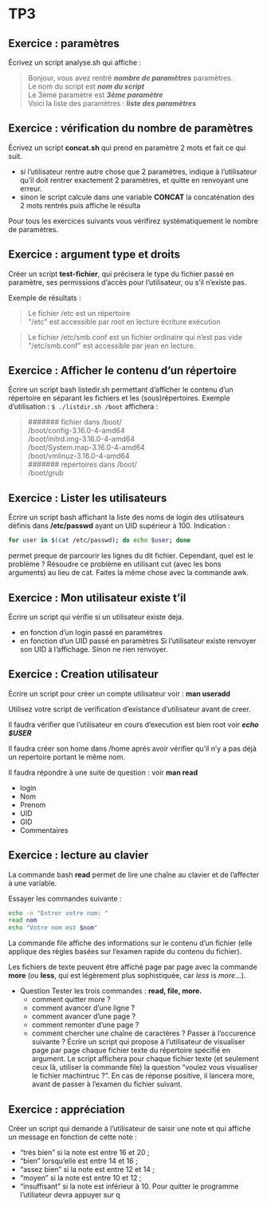 # TP3

## Exercice : paramètres
Écrivez un script analyse.sh qui affiche :

> Bonjour, vous avez rentré ***nombre de paramètres*** paramètres.  
> Le nom du script est ***nom du script***  
> Le 3ème paramètre est ***3ème paramètre***  
>Voici la liste des paramètres : ***liste des paramètres***

## Exercice : vérification du nombre de paramètres
Écrivez un script **concat.sh** qui prend en paramètre 2 mots et fait ce qui suit.
- si l’utilisateur rentre autre chose que 2 paramètres, indique à l’utilisateur qu’il doit rentrer exactement 2 paramètres, et quitte en renvoyant une erreur.
- sinon le script calcule dans une variable **CONCAT** la concaténation des 2 mots rentrés puis affiche le résulta

Pour tous les exercices suivants vous vérifirez systématiquement le nombre de paramètres.

## Exercice : argument type et droits
Créer un script **test-fichier**, qui précisera le type du fichier passé en paramètre, ses permissions d’accès pour l’utilisateur, ou s’il n’existe pas.

Exemple de résultats :
> Le fichier /etc est un répertoire  
> "/etc" est accessible par root en lecture écriture exécution

> Le fichier /etc/smb.conf est un fichier ordinaire qui n’est pas vide  
> "/etc/smb.conf" est accessible par jean en lecture.

## Exercice : Afficher le contenu d’un répertoire
Écrire un script bash listedir.sh permettant d’afficher le contenu d’un répertoire en séparant les fichiers et les (sous)répertoires.
Exemple d’utilisation :
```$ ./listdir.sh /boot```
affichera :

> ####### fichier dans /boot/  
> /boot/config-3.16.0-4-amd64  
> /boot/initrd.img-3.16.0-4-amd64  
> /boot/System.map-3.16.0-4-amd64  
> /boot/vmlinuz-3.16.0-4-amd64  
> ####### repertoires dans /boot/  
> /boot/grub  

## Exercice : Lister les utilisateurs
Écrire un script bash affichant la liste des noms de login des utilisateurs définis dans **/etc/passwd**
ayant un UID supérieur à 100.
Indication : 
```bash 
for user in $(cat /etc/passwd); do echo $user; done
``` 
permet preque de parcourir les lignes du dit fichier. Cependant, quel est le problème ? Résoudre ce problème en utilisant cut (avec les bons arguments) au lieu de cat. Faites la même chose avec la commande awk.

## Exercice : Mon utilisateur existe t’il
Écrire un script qui vérifie si un utilisateur existe deja.
- en fonction d’un login passé en paramètres
- en fonction d’un UID passé en paramètres
Si l’utilisateur existe renvoyer son UID à l’affichage.
Sinon ne rien renvoyer.

## Exercice : Creation utilisateur
Écrire un script pour créer un compte utilisateur voir : **man useradd**

Utilisez votre script de verification d’existance d’utilisateur avant de creer.

Il faudra vérifier que l’utilisateur en cours d’execution est bien root voir ***echo $USER***

Il faudra créer son home dans /home aprés avoir vérifier qu’il n’y a pas déjà un repertoire portant le même nom.

Il faudra répondre à une suite de question : voir **man read**
- login
- Nom
- Prenom
- UID
- GID
- Commentaires

## Exercice : lecture au clavier
La commande bash **read** permet de lire une chaîne au clavier et de l’affecter à une variable.

Essayer les commandes suivante :
```bash
echo -n "Entrer votre nom: "
read nom
echo "Votre nom est $nom"
```
La commande file affiche des informations sur le contenu d’un fichier (elle applique des règles basées sur l’examen rapide du contenu du fichier).

Les fichiers de texte peuvent être affiché page par page avec la commande **more** (ou **less**, qui est légèrement plus sophistiquée, car *less* is *more*...).
- Question Tester les trois commandes : **read, file, more.**
  - comment quitter more ?
  - comment avancer d’une ligne ?
  - comment avancer d’une page ?
  - comment remonter d’une page ?
  - comment chercher une chaîne de caractères ? Passer à l’occurence suivante ?
Écrire un script qui propose à l’utilisateur de visualiser page par page chaque fichier texte du répertoire spécifié en argument. Le script affichera pour chaque fichier texte (et seulement ceux là, utiliser la commande file) la question “voulez vous visualiser le fichier machintruc ?”. En cas de réponse positive, il lancera more, avant de passer à l’examen du fichier suivant.

## Exercice : appréciation
Créer un script qui demande à l’utilisateur de saisir une note et qui affiche un message en fonction de cette note :
- “très bien” si la note est entre 16 et 20 ;
- “bien” lorsqu’elle est entre 14 et 16 ;
- “assez bien” si la note est entre 12 et 14 ;
- “moyen” si la note est entre 10 et 12 ;
- “insuffisant” si la note est inférieur à 10.
Pour quitter le programme l’utiliateur devra appuyer sur q